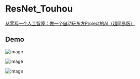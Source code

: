 # ResNet_Touhou

[从零写一个人工智障：做一个自动玩东方Project的AI（超简易版）](https://zhuanlan.zhihu.com/p/344924619)

## Demo

![image](https://github.com/nkMengXin/ResNet_Touhou/blob/main/GIF.gif)

![image](https://github.com/nkMengXin/ResNet_Touhou/blob/main/GIF1.gif)

![image](https://github.com/nkMengXin/ResNet_Touhou/blob/main/GIF2.gif)
